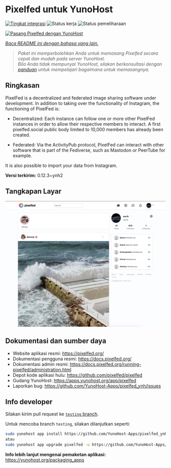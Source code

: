 <!--
N.B.: README ini dibuat secara otomatis oleh <https://github.com/YunoHost/apps/tree/master/tools/readme_generator>
Ini TIDAK boleh diedit dengan tangan.
-->

# Pixelfed untuk YunoHost

[![Tingkat integrasi](https://dash.yunohost.org/integration/pixelfed.svg)](https://ci-apps.yunohost.org/ci/apps/pixelfed/) ![Status kerja](https://ci-apps.yunohost.org/ci/badges/pixelfed.status.svg) ![Status pemeliharaan](https://ci-apps.yunohost.org/ci/badges/pixelfed.maintain.svg)

[![Pasang Pixelfed dengan YunoHost](https://install-app.yunohost.org/install-with-yunohost.svg)](https://install-app.yunohost.org/?app=pixelfed)

*[Baca README ini dengan bahasa yang lain.](./ALL_README.md)*

> *Paket ini memperbolehkan Anda untuk memasang Pixelfed secara cepat dan mudah pada server YunoHost.*  
> *Bila Anda tidak mempunyai YunoHost, silakan berkonsultasi dengan [panduan](https://yunohost.org/install) untuk mempelajari bagaimana untuk memasangnya.*

## Ringkasan

PixelFed is a decentralized and federated image sharing software under development.
In addition to taking over the functionality of Instagram, the functioning of PixelFed is:

* Decentralized: Each instance can follow one or more other PixelFed instances in order to allow their respective members to interact. A first pixelfed.social public body limited to 10,000 members has already been created.

* Federated: Via the ActivityPub protocol, PixelFed can interact with other software that is part of the Fediverse, such as Mastodon or PeerTube for example.

It is also possible to import your data from Instagram. 

**Versi terkirim:** 0.12.3~ynh2

## Tangkapan Layar

![Tangkapan Layar pada Pixelfed](./doc/screenshots/screenshots.jpg)

## Dokumentasi dan sumber daya

- Website aplikasi resmi: <https://pixelfed.org/>
- Dokumentasi pengguna resmi: <https://docs.pixelfed.org/>
- Dokumentasi admin resmi: <https://docs.pixelfed.org/running-pixelfed/administration.html>
- Depot kode aplikasi hulu: <https://github.com/pixelfed/pixelfed>
- Gudang YunoHost: <https://apps.yunohost.org/app/pixelfed>
- Laporkan bug: <https://github.com/YunoHost-Apps/pixelfed_ynh/issues>

## Info developer

Silakan kirim pull request ke [`testing` branch](https://github.com/YunoHost-Apps/pixelfed_ynh/tree/testing).

Untuk mencoba branch `testing`, silakan dilanjutkan seperti:

```bash
sudo yunohost app install https://github.com/YunoHost-Apps/pixelfed_ynh/tree/testing --debug
atau
sudo yunohost app upgrade pixelfed -u https://github.com/YunoHost-Apps/pixelfed_ynh/tree/testing --debug
```

**Info lebih lanjut mengenai pemaketan aplikasi:** <https://yunohost.org/packaging_apps>
